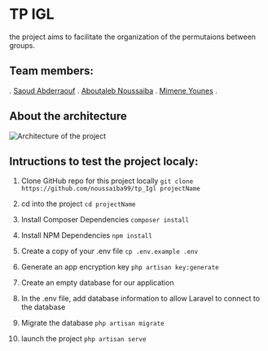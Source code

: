# TP IGL
the project aims to facilitate the organization of the permutaions between groups.

## Team members:

. [Saoud Abderraouf](https://github.com/saoudiabderraouf)
. [Aboutaleb Noussaiba](https://github.com/noussaiba99)
. [Mimene Younes](https://github.com/younes38)
. 

## About the architecture
![Architecture of the project](https://github.com/noussaiba99/tp_Igl/blob/master/soa.PNG)

## Intructions to test the project localy:
1. Clone GitHub repo for this project locally
`git clone https://github.com/noussaiba99/tp_Igl projectName`

2. cd into the project
`cd projectName`

3. Install Composer Dependencies
`composer install`

4. Install NPM Dependencies
`npm install`

5. Create a copy of your .env file
`cp .env.example .env`

6. Generate an app encryption key
`php artisan key:generate`

7. Create an empty database for our application

8. In the .env file, add database information to allow Laravel to connect to the database

9. Migrate the database
`php artisan migrate`

10. launch the project
`php artisan serve`
